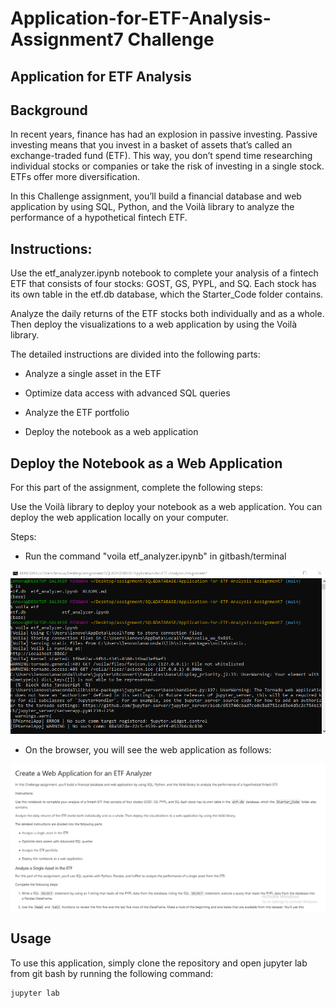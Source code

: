 # Application-for-ETF-Analysis-Assignment7 Challenge
## Application for ETF Analysis
## Background
In recent years, finance has had an explosion in passive investing. Passive investing means that you invest in a basket of assets that’s called an exchange-traded fund (ETF). This way, you don’t spend time researching individual stocks or companies or take the risk of investing in a single stock. ETFs offer more diversification.

In this Challenge assignment, you’ll build a financial database and web application by using SQL, Python, and the Voilà library to analyze the performance of a hypothetical fintech ETF.

## Instructions:

Use the etf_analyzer.ipynb notebook to complete your analysis of a fintech ETF that consists of four stocks: GOST, GS, PYPL, and SQ. Each stock has its own table in the etf.db database, which the Starter_Code folder contains.

Analyze the daily returns of the ETF stocks both individually and as a whole. Then deploy the visualizations to a web application by using the Voilà library.

The detailed instructions are divided into the following parts:

- Analyze a single asset in the ETF

- Optimize data access with advanced SQL queries

- Analyze the ETF portfolio

- Deploy the notebook as a web application

## Deploy the Notebook as a Web Application

For this part of the assignment, complete the following steps:

Use the Voilà library to deploy your notebook as a web application. You can deploy the web application locally on your computer.

Steps:

- Run the command "voila etf_analyzer.ipynb" in gitbash/terminal

![App Screenshot](https://github.com/malika0410/Application-for-ETF-Analysis-Assignment7/blob/main/images/command_prompt.PNG)

- On the browser, you will see the web application as follows:

![App Screenshot](https://github.com/malika0410/Application-for-ETF-Analysis-Assignment7/blob/main/images/deployment_Pg_1.PNG)

## Usage

  To use this application, simply clone the repository and open jupyter lab from git bash by running the following command:
  ```bash
 jupyter lab
 ```
















